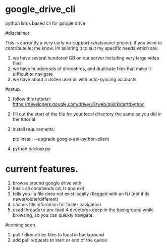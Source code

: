 # google_drive_cli

python linux based cli for google drive


#disclaimer

This is currently a very early no-support-whatsoever project. 
If you want to contribute let me know. Im tailoring it to suit my specific needs which are:

1. we have several hundered GB on our server including very large video files
2. we have hunderesds of direcotires, and duplicate files that make it difficult to navigate
3. we have about a dozen user all with auto-syncing accounts. 


#setup.

1. follow this tutorial: https://developers.google.com/drive/v3/web/quickstart/python
2. fill out the start of the file for your local directory the same as you did in the tutorial
3. install requirements:

   pip install --upgrade google-api-python-client

4. python backup.py

# current features. 

1. browse around google drive with 
2. basic cli commands cd, ls and exit
3. tells you i a file does not exist locally (flagged with an N) (not if its newer/older/different)
4. caches file informtion for faster navigation
5. used threads to pre-load 4 directorys deep in the background while browsing, so you can quickly navigate. 

#coming soon. 

1. pull / direcotries files to local in background
2. add pull requests to start or end of the queue
